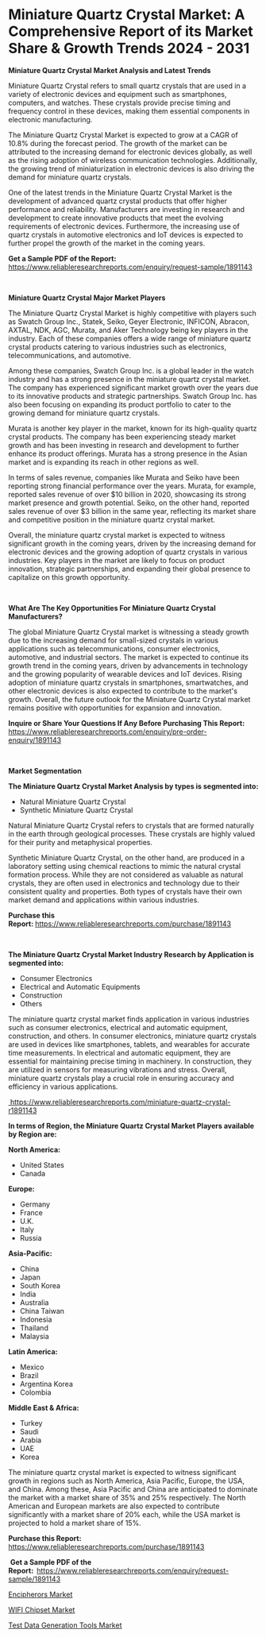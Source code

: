 <p><h1>Miniature Quartz Crystal Market: A Comprehensive Report of its Market Share & Growth Trends 2024 - 2031</h1></p><p><strong>Miniature Quartz Crystal Market Analysis and Latest Trends</strong></p>
<p><p>Miniature Quartz Crystal refers to small quartz crystals that are used in a variety of electronic devices and equipment such as smartphones, computers, and watches. These crystals provide precise timing and frequency control in these devices, making them essential components in electronic manufacturing.</p><p>The Miniature Quartz Crystal Market is expected to grow at a CAGR of 10.8% during the forecast period. The growth of the market can be attributed to the increasing demand for electronic devices globally, as well as the rising adoption of wireless communication technologies. Additionally, the growing trend of miniaturization in electronic devices is also driving the demand for miniature quartz crystals.</p><p>One of the latest trends in the Miniature Quartz Crystal Market is the development of advanced quartz crystal products that offer higher performance and reliability. Manufacturers are investing in research and development to create innovative products that meet the evolving requirements of electronic devices. Furthermore, the increasing use of quartz crystals in automotive electronics and IoT devices is expected to further propel the growth of the market in the coming years.</p></p>
<p><strong>Get a Sample PDF of the Report:&nbsp;</strong> <a href="https://www.reliableresearchreports.com/enquiry/request-sample/1891143">https://www.reliableresearchreports.com/enquiry/request-sample/1891143</a></p>
<p>&nbsp;</p>
<p><strong>Miniature Quartz Crystal Major Market Players</strong></p>
<p><p>The Miniature Quartz Crystal Market is highly competitive with players such as Swatch Group Inc., Statek, Seiko, Geyer Electronic, INFICON, Abracon, AXTAL, NDK, AGC, Murata, and Aker Technology being key players in the industry. Each of these companies offers a wide range of miniature quartz crystal products catering to various industries such as electronics, telecommunications, and automotive.</p><p>Among these companies, Swatch Group Inc. is a global leader in the watch industry and has a strong presence in the miniature quartz crystal market. The company has experienced significant market growth over the years due to its innovative products and strategic partnerships. Swatch Group Inc. has also been focusing on expanding its product portfolio to cater to the growing demand for miniature quartz crystals.</p><p>Murata is another key player in the market, known for its high-quality quartz crystal products. The company has been experiencing steady market growth and has been investing in research and development to further enhance its product offerings. Murata has a strong presence in the Asian market and is expanding its reach in other regions as well.</p><p>In terms of sales revenue, companies like Murata and Seiko have been reporting strong financial performance over the years. Murata, for example, reported sales revenue of over $10 billion in 2020, showcasing its strong market presence and growth potential. Seiko, on the other hand, reported sales revenue of over $3 billion in the same year, reflecting its market share and competitive position in the miniature quartz crystal market.</p><p>Overall, the miniature quartz crystal market is expected to witness significant growth in the coming years, driven by the increasing demand for electronic devices and the growing adoption of quartz crystals in various industries. Key players in the market are likely to focus on product innovation, strategic partnerships, and expanding their global presence to capitalize on this growth opportunity.</p></p>
<p>&nbsp;</p>
<p><strong>What Are The Key Opportunities For Miniature Quartz Crystal Manufacturers?</strong></p>
<p><p>The global Miniature Quartz Crystal market is witnessing a steady growth due to the increasing demand for small-sized crystals in various applications such as telecommunications, consumer electronics, automotive, and industrial sectors. The market is expected to continue its growth trend in the coming years, driven by advancements in technology and the growing popularity of wearable devices and IoT devices. Rising adoption of miniature quartz crystals in smartphones, smartwatches, and other electronic devices is also expected to contribute to the market's growth. Overall, the future outlook for the Miniature Quartz Crystal market remains positive with opportunities for expansion and innovation.</p></p>
<p><strong>Inquire or Share Your Questions If Any Before Purchasing This Report:</strong> <a href="https://www.reliableresearchreports.com/enquiry/pre-order-enquiry/1891143">https://www.reliableresearchreports.com/enquiry/pre-order-enquiry/1891143</a></p>
<p>&nbsp;</p>
<p><strong>Market Segmentation</strong></p>
<p><strong>The Miniature Quartz Crystal Market Analysis by types is segmented into:</strong></p>
<p><ul><li>Natural Miniature Quartz Crystal</li><li>Synthetic Miniature Quartz Crystal</li></ul></p>
<p><p>Natural Miniature Quartz Crystal refers to crystals that are formed naturally in the earth through geological processes. These crystals are highly valued for their purity and metaphysical properties.</p><p>Synthetic Miniature Quartz Crystal, on the other hand, are produced in a laboratory setting using chemical reactions to mimic the natural crystal formation process. While they are not considered as valuable as natural crystals, they are often used in electronics and technology due to their consistent quality and properties. Both types of crystals have their own market demand and applications within various industries.</p></p>
<p><strong>Purchase this Report:&nbsp;</strong><a href="https://www.reliableresearchreports.com/purchase/1891143">https://www.reliableresearchreports.com/purchase/1891143</a></p>
<p>&nbsp;</p>
<p><strong>The Miniature Quartz Crystal Market Industry Research by Application is segmented into:</strong></p>
<p><ul><li>Consumer Electronics</li><li>Electrical and Automatic Equipments</li><li>Construction</li><li>Others</li></ul></p>
<p><p>The miniature quartz crystal market finds application in various industries such as consumer electronics, electrical and automatic equipment, construction, and others. In consumer electronics, miniature quartz crystals are used in devices like smartphones, tablets, and wearables for accurate time measurements. In electrical and automatic equipment, they are essential for maintaining precise timing in machinery. In construction, they are utilized in sensors for measuring vibrations and stress. Overall, miniature quartz crystals play a crucial role in ensuring accuracy and efficiency in various applications.</p></p>
<p><a href="https://www.reliableresearchreports.com/miniature-quartz-crystal-r1891143">&nbsp;https://www.reliableresearchreports.com/miniature-quartz-crystal-r1891143</a></p>
<p><strong>In terms of Region, the Miniature Quartz Crystal Market Players available by Region are:</strong></p>
<p>
    <p> <strong> North America: </strong>
        <ul>
            <li>United States</li>
            <li>Canada</li>
        </ul>
        </p> 
    <p> <strong> Europe: </strong>
        <ul>
            <li>Germany</li>
            <li>France</li>
            <li>U.K.</li>
            <li>Italy</li>
            <li>Russia</li>
        </ul>
        </p> 
    <p> <strong> Asia-Pacific: </strong>
        <ul>
            <li>China</li>
            <li>Japan</li>
            <li>South Korea</li>
            <li>India</li>
            <li>Australia</li>
            <li>China Taiwan</li>
            <li>Indonesia</li>
            <li>Thailand</li>
            <li>Malaysia</li>
        </ul>
        </p> 
    <p> <strong> Latin America: </strong>
        <ul>
            <li>Mexico</li>
            <li>Brazil</li>
            <li>Argentina Korea</li>
            <li>Colombia</li>
        </ul>
        </p> 
    <p> <strong> Middle East & Africa: </strong>
        <ul>
            <li>Turkey</li>
            <li>Saudi</li>
            <li>Arabia</li>
            <li>UAE</li>
            <li>Korea</li>
        </ul>
    </p>
    </p>
<p><p>The miniature quartz crystal market is expected to witness significant growth in regions such as North America, Asia Pacific, Europe, the USA, and China. Among these, Asia Pacific and China are anticipated to dominate the market with a market share of 35% and 25% respectively. The North American and European markets are also expected to contribute significantly with a market share of 20% each, while the USA market is projected to hold a market share of 15%.</p></p>
<p><strong>Purchase this Report: </strong><a href="https://www.reliableresearchreports.com/purchase/1891143">https://www.reliableresearchreports.com/purchase/1891143</a></p>
<p>&nbsp;<strong>Get a Sample PDF of the Report:&nbsp;&nbsp;</strong><a href="https://www.reliableresearchreports.com/enquiry/request-sample/1891143">https://www.reliableresearchreports.com/enquiry/request-sample/1891143</a></p>
<p><strong></strong></p>
<p><p><a href="https://github.com/kmatchooka/Market-Research-Report-List-1/blob/main/encipherors-market.md">Encipherors Market</a></p><p><a href="https://github.com/DarrenSipes1990/Market-Research-Report-List-2/blob/main/wifi-chipset-market.md">WIFI Chipset Market</a></p><p><a href="https://github.com/zmnbyevx75/Market-Research-Report-List-1/blob/main/test-data-generation-tools-market.md">Test Data Generation Tools Market</a></p></p>